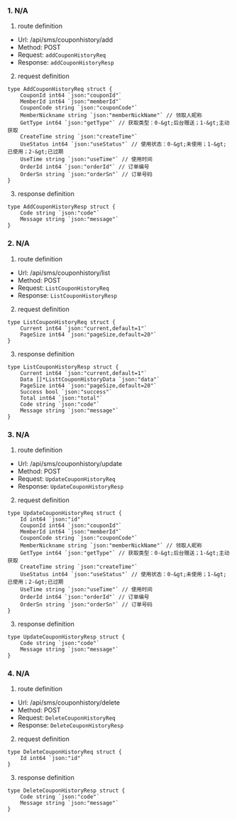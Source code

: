 ### 1. N/A

1. route definition

- Url: /api/sms/couponhistory/add
- Method: POST
- Request: `addCouponHistoryReq`
- Response: `addCouponHistoryResp`

2. request definition



```golang
type AddCouponHistoryReq struct {
	CouponId int64 `json:"couponId"`
	MemberId int64 `json:"memberId"`
	CouponCode string `json:"couponCode"`
	MemberNickname string `json:"memberNickName"` // 领取人昵称
	GetType int64 `json:"getType"` // 获取类型：0-&gt;后台赠送；1-&gt;主动获取
	CreateTime string `json:"createTime"`
	UseStatus int64 `json:"useStatus"` // 使用状态：0-&gt;未使用；1-&gt;已使用；2-&gt;已过期
	UseTime string `json:"useTime"` // 使用时间
	OrderId int64 `json:"orderId"` // 订单编号
	OrderSn string `json:"orderSn"` // 订单号码
}
```


3. response definition



```golang
type AddCouponHistoryResp struct {
	Code string `json:"code"`
	Message string `json:"message"`
}
```

### 2. N/A

1. route definition

- Url: /api/sms/couponhistory/list
- Method: POST
- Request: `ListCouponHistoryReq`
- Response: `ListCouponHistoryResp`

2. request definition



```golang
type ListCouponHistoryReq struct {
	Current int64 `json:"current,default=1"`
	PageSize int64 `json:"pageSize,default=20"`
}
```


3. response definition



```golang
type ListCouponHistoryResp struct {
	Current int64 `json:"current,default=1"`
	Data []*ListtCouponHistoryData `json:"data"`
	PageSize int64 `json:"pageSize,default=20"`
	Success bool `json:"success"`
	Total int64 `json:"total"`
	Code string `json:"code"`
	Message string `json:"message"`
}
```

### 3. N/A

1. route definition

- Url: /api/sms/couponhistory/update
- Method: POST
- Request: `UpdateCouponHistoryReq`
- Response: `UpdateCouponHistoryResp`

2. request definition



```golang
type UpdateCouponHistoryReq struct {
	Id int64 `json:"id"`
	CouponId int64 `json:"couponId"`
	MemberId int64 `json:"memberId"`
	CouponCode string `json:"couponCode"`
	MemberNickname string `json:"memberNickName"` // 领取人昵称
	GetType int64 `json:"getType"` // 获取类型：0-&gt;后台赠送；1-&gt;主动获取
	CreateTime string `json:"createTime"`
	UseStatus int64 `json:"useStatus"` // 使用状态：0-&gt;未使用；1-&gt;已使用；2-&gt;已过期
	UseTime string `json:"useTime"` // 使用时间
	OrderId int64 `json:"orderId"` // 订单编号
	OrderSn string `json:"orderSn"` // 订单号码
}
```


3. response definition



```golang
type UpdateCouponHistoryResp struct {
	Code string `json:"code"`
	Message string `json:"message"`
}
```

### 4. N/A

1. route definition

- Url: /api/sms/couponhistory/delete
- Method: POST
- Request: `DeleteCouponHistoryReq`
- Response: `DeleteCouponHistoryResp`

2. request definition



```golang
type DeleteCouponHistoryReq struct {
	Id int64 `json:"id"`
}
```


3. response definition



```golang
type DeleteCouponHistoryResp struct {
	Code string `json:"code"`
	Message string `json:"message"`
}
```

